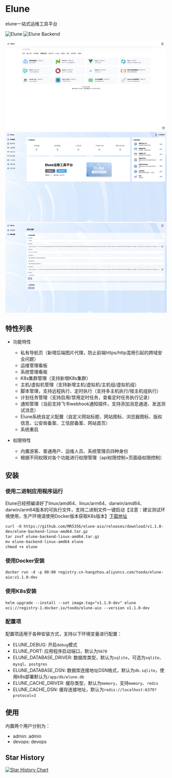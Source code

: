 # Elune
elune一站式运维工具平台

![Elune](https://img.shields.io/badge/elune-前端-blue?style=social&logo=github)
![Elune Backend](https://img.shields.io/badge/elune_Backend-后端-blue?style=social&logo=github)

![导航页](images/nav.jpg)
![运维页](images/devops.jpg)
![管理页](images/admin.jpg)

## 特性列表
* 功能特性
  * 私有导航页（新增后端图片代理，防止前端https/http混用引起的跨域安全问题）
  * 运维管理看板
  * 系统管理看板
  * K8s集群管理（支持新增K8s集群）
  * 主机/虚拟机管理（支持新增主机/虚拟机/主机组/虚拟机组）
  * 脚本管理，支持远程执行、定时执行（支持多主机执行/按主机组执行）
  * 计划任务管理（支持启用/禁用定时任务，查看定时任务执行记录）
  * 通知管理（当前支持飞书webhook通知插件，支持添加消息通道、发送测试消息）
  * Elune系统自定义配置（自定义网站标题、网站图标、浏览器图标、版权信息、公安局备案、工信部备案、网站首页）
  * 系统重启

* 权限特性
  * 内置游客、普通用户、运维人员、系统管理员四种身份
  * 根据不同权限对各个功能进行权限管理（api权限控制+页面级权限控制）

## 安装
### 使用二进制应用程序运行
Elune已经预编译好了linux/amd64、linux/arm64、darwin/amd64、darwin/arm64版本的可执行文件，支持二进制文件一键启动【注意：建议测试环境使用，生产环境请使用Docker版本获取K8s版本】[下载地址](https://github.com/MR5356/elune-aio/releases)
```shell
curl -O https://github.com/MR5356/elune-aio/releases/download/v1.1.0-dev/elune-backend-linux-amd64.tar.gz
tar zxvf elune-backend-linux-amd64.tar.gz
mv elune-backend-linux-amd64 elune 
chmod +x elune
```
### 使用Docker安装
```shell
docker run -d -p 80:80 registry.cn-hangzhou.aliyuncs.com/toodo/elune-aio:v1.1.0-dev
```
### 使用K8s安装
```shell
helm upgrade --install --set image.tag="v1.1.0-dev" elune oci://registry-1.docker.io/toodo/elune-aio --version v1.1.0-dev
```

### 配置项
配置项适用于各种安装方式，支持以下环境变量进行配置：

* ELUNE_DEBUG: 开启`debug`模式
* ELUNE_PORT: 应用程序启动端口，默认为`5678`
* ELUNE_DATABASE_DRIVER: 数据库类型，默认为`sqlite`，可选为`sqlite`、`mysql`、`postgres`
* ELUNE_DATABASE_DSN: 数据库连接地址DSN格式，默认为`db.sqlite`，使用k8s部署默认为`/app/db/elune.db`
* ELUNE_CACHE_DRIVER: 缓存类型，默认为`memory`，支持`memory`、`redis`
* ELUNE_CACHE_DSN: 缓存连接地址，默认为`redis://localhost:6379?protocol=3`

## 使用
内置两个用户分别为：
* admin: admin
* devops: devops

## Star History

[![Star History Chart](https://api.star-history.com/svg?repos=mr5356/elune-aio,mr5356/elune,mr5356/elune-backend&type=Date)](https://star-history.com/#mr5356/elune-aio&mr5356/elune&mr5356/elune-backend&Date)
